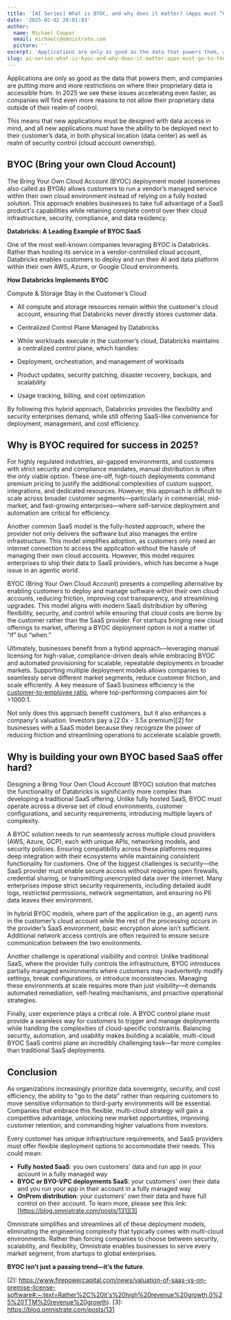 ```yaml
---
title: '[AI Series] What is BYOC, and why does it matter? (Apps must “Go to the Data” in 2025)'
date: '2025-02-02 20:01:03'
author:
  name: Michael Cooper
  email: michaelc@omnistrate.com
  picture: ''
excerpt: 'Applications are only as good as the data that powers them, and companies are putting more and more restrictions on where their proprietary data is accessible from.'
slug: ai-series-what-is-byoc-and-why-does-it-matter-apps-must-go-to-the-data-in-2025
---
```


Applications are only as good as the data that powers them, and companies are putting more and more restrictions on where their proprietary data is accessible from.  In 2025 we see these issues accelerating even faster, as companies will find even more reasons to not allow their proprietary data outside of their realm of control.  

This means that new applications must be designed with data access in mind, and all new applications must have the ability to be deployed next to their customer’s data, in both physical location (data center) as well as realm of security control (cloud account ownership).

**BYOC (Bring your own Cloud Account)**
--------------------------------------------

The Bring Your Own Cloud Account (BYOC) deployment model (sometimes also called as BYOA) allows customers to run a vendor’s managed service within their own cloud environment instead of relying on a fully hosted solution. This approach enables businesses to take full advantage of a SaaS product's capabilities while retaining complete control over their cloud infrastructure, security, compliance, and data residency.

**Databricks: A Leading Example of BYOC SaaS**

One of the most well-known companies leveraging BYOC is Databricks. Rather than hosting its service in a vendor-controlled cloud account, Databricks enables customers to deploy and run their AI and data platform within their own AWS, Azure, or Google Cloud environments.

**How Databricks Implements BYOC**

Compute & Storage Stay in the Customer’s Cloud

- All compute and storage resources remain within the customer's cloud account, ensuring that Databricks never directly stores customer data.

- Centralized Control Plane Managed by Databricks

- While workloads execute in the customer’s cloud, Databricks maintains a centralized control plane, which handles:

- Deployment, orchestration, and management of workloads

- Product updates, security patching, disaster recovery, backups, and scalability

- Usage tracking, billing, and cost optimization

By following this hybrid approach, Databricks provides the flexibility and security enterprises demand, while still offering SaaS-like convenience for deployment, management, and cost efficiency.

**Why is BYOC required for success in 2025?**
---------------------------------------------

For highly regulated industries, air-gapped environments, and customers with strict security and compliance mandates, manual distribution is often the only viable option. These one-off, high-touch deployments command premium pricing to justify the additional complexities of custom support, integrations, and dedicated resources. However, this approach is difficult to scale across broader customer segments—particularly in commercial, mid-market, and fast-growing enterprises—where self-service deployment and automation are critical for efficiency.

Another common SaaS model is the fully-hosted approach, where the provider not only delivers the software but also manages the entire infrastructure. This model simplifies adoption, as customers only need an internet connection to access the application without the hassle of managing their own cloud accounts. However, this model requires enterprises to ship their data to SaaS providers, which has become a huge issue in an agentic world.

BYOC (Bring Your Own Cloud Account) presents a compelling alternative by enabling customers to deploy and manage software within their own cloud accounts, reducing friction, improving cost transparency, and streamlining upgrades. This model aligns with modern SaaS distribution by offering flexibility, security, and control while ensuring that cloud costs are borne by the customer rather than the SaaS provider. For startups bringing new cloud offerings to market, offering a BYOC deployment option is not a matter of “if” but “when.”

Ultimately, businesses benefit from a hybrid approach—leveraging manual licensing for high-value, compliance-driven deals while embracing BYOC and automated provisioning for scalable, repeatable deployments in broader markets. Supporting multiple deployment models allows companies to seamlessly serve different market segments, reduce customer friction, and scale efficiently. A key measure of SaaS business efficiency is the [customer-to-employee ratio][1], where top-performing companies aim for >1000:1.

Not only does this approach benefit customers, but it also enhances a company's valuation. Investors pay a [2.0x - 3.5x premium][2] for businesses with a SaaS model because they recognize the power of reducing friction and streamlining operations to accelerate scalable growth.

**Why is building your own BYOC based SaaS offer hard?**
--------------------------------------------------------

Designing a Bring Your Own Cloud Account (BYOC) solution that matches the functionality of Databricks is significantly more complex than developing a traditional SaaS offering. Unlike fully hosted SaaS, BYOC must operate across a diverse set of cloud environments, customer configurations, and security requirements, introducing multiple layers of complexity.

A BYOC solution needs to run seamlessly across multiple cloud providers (AWS, Azure, GCP), each with unique APIs, networking models, and security policies. Ensuring compatibility across these platforms requires deep integration with their ecosystems while maintaining consistent functionality for customers.
One of the biggest challenges is security—the SaaS provider must enable secure access without requiring open firewalls, credential sharing, or transmitting unencrypted data over the internet. Many enterprises impose strict security requirements, including detailed audit logs, restricted permissions, network segmentation, and ensuring no PII data leaves their environment.

In hybrid BYOC models, where part of the application (e.g., an agent) runs in the customer’s cloud account while the rest of the processing occurs in the provider’s SaaS environment, basic encryption alone isn’t sufficient. Additional network access controls are often required to ensure secure communication between the two environments.

Another challenge is operational visibility and control. Unlike traditional SaaS, where the provider fully controls the infrastructure, BYOC introduces partially managed environments where customers may inadvertently modify settings, break configurations, or introduce inconsistencies. Managing these environments at scale requires more than just visibility—it demands automated remediation, self-healing mechanisms, and proactive operational strategies.

Finally, user experience plays a critical role. A BYOC control plane must provide a seamless way for customers to trigger and manage deployments while handling the complexities of cloud-specific constraints. Balancing security, automation, and usability makes building a scalable, multi-cloud BYOC SaaS control plane an incredibly challenging task—far more complex than traditional SaaS deployments.

**Conclusion**
--------------

As organizations increasingly prioritize data sovereignty, security, and cost efficiency, the ability to "go to the data" rather than requiring customers to move sensitive information to third-party environments will be essential. Companies that embrace this flexible, multi-cloud strategy will gain a competitive advantage, unlocking new market opportunities, improving customer retention, and commanding higher valuations from investors. 

Every customer has unique infrastructure requirements, and SaaS providers must offer flexible deployment options to accommodate their needs. This could mean:

 - **Fully hosted SaaS**:  you own customers' data and run app in your account in a fully managed way
 - **BYOC or BYO-VPC deployments SaaS**: your customers' own their data and you run your app in their account in a fully managed way
 - **OnPrem distribution**: your customers' own their data and have full control on their account. To learn more, please see this link: [https://blog.omnistrate.com/posts/131][3]

Omnistrate simplifies and streamlines all of these deployment models, eliminating the engineering complexity that typically comes with multi-cloud environments. Rather than forcing companies to choose between security, scalability, and flexibility, Omnistrate enables businesses to serve every market segment, from startups to global enterprises.

**BYOC isn’t just a passing trend—it’s the future**.


  [1]: https://www.usenix.org/legacy/event/lisa07/tech/full_papers/hamilton/hamilton_html/index.html
  [2]: https://www.firepowercapital.com/news/valuation-of-saas-vs-on-premise-license-software#:~:text=Rather%2C%20it's%20high%20revenue%20growth,0%25%20TTM%20revenue%20growth).
  [3]: https://blog.omnistrate.com/posts/131
